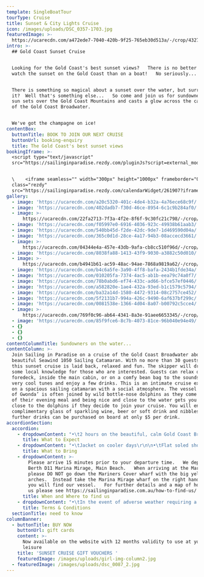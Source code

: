 ```yaml
---
template: SingleBoatTour
tourType: Cruise
title: Sunset & City Lights Cruise
icon: /images/uploads/DSC_0357-1703.jpg
featuredImage: >-
  https://ucarecdn.com/a472ede7-7040-420b-9f25-765eb30d513a/-/crop/4327x2085/0,0/-/preview/
intro: >-
  ## Gold Coast Sunset Cruise


  Looking for the Gold Coast's best sunset views?   There is no better place to
  watch the sunset on the Gold Coast than on a boat!   No seriously...


  There is something so magical about a sunset over the water, but surrounded by
  it?  Well that's something else...   So come and join us for sundowners as the
  sun sets over the Gold Coast Mountains and casts a glow across the calm waters
  of the Gold Coast Broadwater.  


  We've got the champagne on ice!
contentBox:
  buttonTitle: BOOK TO JOIN OUR NEXT CRUISE
  buttonUrl: booking-enquiry
  title: The Gold Coast's best sunset views
bookingIframe: >-
  <script type="text/javascript"
  src="https://sailinginparadise.rezdy.com/pluginJs?script=external_modal"></script>


  \    <iframe seamless="" width="300px" height="1000px" frameborder="0"
  class="rezdy"
  src="https://sailinginparadise.rezdy.com/calendarWidget/261907?iframe=true&targetFrame=_new_modal"></iframe>
gallery:
  - image: 'https://ucarecdn.com/a20c5320-401c-4de4-b32a-4a76ece68c9f/'
  - image: 'https://ucarecdn.com/402dadb7-f30d-46ce-8954-6c1c9b284af0/'
  - image: >-
      https://ucarecdn.com/22fa2713-7f3a-4f2e-8f6f-9c30fc21c798/-/crop/3521x4202/0,551/-/preview/
  - image: 'https://ucarecdn.com/f05997e0-6916-4036-923c-49938b61aab3/'
  - image: 'https://ucarecdn.com/540bb45d-f2de-42dc-9de7-1d469590d04a/'
  - image: 'https://ucarecdn.com/365c0d1d-28ce-4a17-94b3-08accecd3661/'
  - image: >-
      https://ucarecdn.com/04344e4a-457e-43db-9afa-cb8cc510f96d/-/crop/4000x4792/0,0/-/preview/
  - image: 'https://ucarecdn.com/8038fa88-1413-43f9-9030-a3882c50d010/'
  - image: >-
      https://ucarecdn.com/b4941b61-ac59-48ac-94ae-7868a9819a62/-/crop/3770x4539/0,1116/-/preview/
  - image: 'https://ucarecdn.com/b4c6a5fe-3a90-4ff8-bafa-2434b1fde34a/'
  - image: 'https://ucarecdn.com/010205fa-7374-4ac5-ab1b-eea79c74a0f7/'
  - image: 'https://ucarecdn.com/78b0abd6-ef74-433c-ad66-bfce57ef0446/'
  - image: 'https://ucarecdn.com/a582820e-1ae4-432a-93ed-b1c1579c5794/'
  - image: 'https://ucarecdn.com/ba32a14d-1580-4472-9314-08c2757ce452/'
  - image: 'https://ucarecdn.com/5f2131b7-994a-426c-9490-6af637bf299c/'
  - image: 'https://ucarecdn.com/0081538e-1366-4d04-8a07-b00792c5cce4/'
  - image: >-
      https://ucarecdn.com/769f0c96-ab64-4341-8a3e-91aee6653345/-/crop/3894x4465/0,1153/-/preview/
  - image: 'https://ucarecdn.com/85f9fce6-8c7b-4073-81ce-96b040e94e49/'
  - {}
  - {}
  - {}
contentColumnTitle: Sundowners on the water...
contentColumn: >-
  Join Sailing in Paradise on a cruise of the Gold Coast Broadwater aboard a
  beautiful Seawind 1050 Sailing Catamaran. With no more than 30 guests on board
  this sunset cruise is laid back, relaxed and fun. The skipper will drop in
  some local knowledge for those who are interested. Guests can relax on the
  foredeck, inside the main cabin, or on a comfy bean bag to the sounds of some
  very cool tunes and enjoy a few drinks. This is an intimate cruise experience
  on a spacious sailing catamaran with a social atmosphere. The vessel ‘Spirit
  of Gwonda’ is often joined by wild bottle-nose dolphins as they come in search
  of their evening meal and being nice and close to the water gets you nice and
  close to the dolphins if they decide to join your cruise. You will enjoy one
  complimentary glass of sparkling wine, beer or soft drink and nibbles and
  further drinks can be purchased on board at only $5 per drink.
accordionSection:
  accordion:
    - dropdownContent: "•\t2 hours on the beautiful, calm Gold Coast Broadwater\r\n\n•\tRelax onboard a spacious Sailing Catamaran\r\n\n•\tA maximum of 30 guests on board\r\n\n•\tSee impressive superyachts, Seaworld, Palazzo Versace, Gold Coast Seaway, Wavebreak Island, South Stradbroke Island and local wildlife.\r\n\n•\tWatch the Sunset over the Gold Coast Hinterland\r\n\n•\tThen check out the Sparkling City lights as you see the Gold Coast in a new light\r\n\n•\tCool tunes set the soundtrack as you relax and take in the views\r\n\n•\tFriendly relaxed ambience with crew sharing some local knowledge\r\n\n•\tKeep your eyes peeled for dolphins!\r\n\n•\tIncludes one complimentary drink and nibbles\r\n\n•\tDeparts and returns @ Marina Mirage - an ideal spot for a beautiful waterfront meal or drinks before or after your cruise"
      title: What to Expect
    - dropdownContent: "•\tJacket on cooler days\r\n\n•\tFlat soled shoes (or bare feet)\r\n\n•\tCamera"
      title: What to Bring
    - dropdownContent: >-
        Please arrive 15 minutes prior to your departure time.   We depart from
        Berth D11 Marina Mirage, Main Beach.   When arriving at the Marina
        please DO NOT go down the Mariners Cover wharf with the big yellow
        arches.  Instead take the Marina Mirage wharf on the right hand side and
        you will find our vessel.   For further details and a map of how to find
        us please see https://sailinginparadise.com.au/how-to-find-us/
      title: When and Where to find us
    - dropdownContent: "•\tIn the event of adverse weather requiring a cancellation of the cruise an SMS will be sent to your registered mobile (please ensure you provide one).   \n\n•\tPlease provide notice of at least 72 hours should you wish to cancel to avoid forfeiture of ticket price.  \n\n•\tThere is no BYO however you will receive one complimentary bubbly, beer or soft drink and extra drinks may be purchased on board at very reasonable prices (cash preferred, cards accepted).  \n\n•\tSailing in Paradise reserves the right to substitute the vessel if necessary without prior notice.\n\n•\tCruises are subject to weather suitability, the cruise can proceed in most weather conditions but if it is deemed unsafe we will not sail.   Customers are able to reschedule or request a refund in this circumstance.\n\n•\tCruises require minimum numbers to depart.\\\n  In the event of minimum numbers not being met guests will be offered a full refund or the opportunity to reschedule to an alternative date."
      title: Terms & Conditions
  sectionTitle: need to know
columnBanner:
  - buttonTitle: BUY NOW
    buttonUrl: gift cards
    content: >-
      Now available on the website with 12 months validity to use at your
      leisure
    title: 'SUNSET CRUISE GIFT VOUCHERS '
    featuredImage: /images/uploads/girl-img-column2.jpg
  - featuredImage: /images/uploads/dsc_0087_2.jpg
---
```


